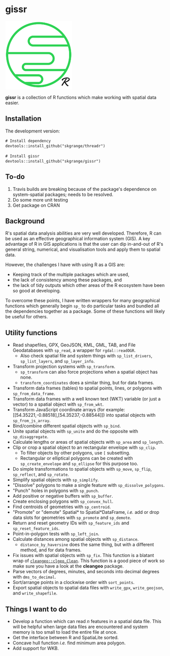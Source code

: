 # **gissr**

![](inst/extdata/images/icon_small.png)

**gissr** is a collection of R functions which make working with spatial data easier.

## Installation

The development version: 
```
# Install dependency
devtools::install_github("skgrange/threadr")

# Install gissr
devtools::install_github("skgrange/gissr")
```

## To-do

  1. Travis builds are breaking because of the package's dependence on system-spatial packages; needs to be resolved. 
  2. Do some more unit testing
  3. Get package on CRAN

## Background

R's spatial data analysis abilities are very well developed. Therefore, R can be used as an effective geographical information system (GIS). A key advantage of R in GIS applications is that the user can dip in-and-out of R's general string, numerical, and visualisation tools and apply them to spatial data.

However, the challenges I have with using R as a GIS are:

  - Keeping track of the multiple packages which are used,
  - the lack of consistency among these packages, and
  - the lack of tidy outputs which other areas of the R ecosystem have been so good at developing. 
  
To overcome these points, I have written wrappers for many geographical functions which generally begin `sp_` to do particular tasks and bundled all the dependencies together as a package. Some of these functions will likely be useful for others. 

## Utility functions

  - Read shapefiles, GPX, GeoJSON, KML, GML, TAB, and File Geodatabases with `sp_read`, a wrapper for `rgdal::readOGR`.
    - Also check spatial file and system things with `sp_list_drivers`, `sp_list_layers`, and `sp_layer_info`. 
  - Transform projection systems with `sp_transform`.
    - `sp_transform` can also force projections when a spatial object has none.
    - `transform_coordinates` does a similar thing, but for data frames.
  - Transform data frames (tables) to spatial points, lines, or polygons with `sp_from_data_frame`. 
  - Transform data frames with a well known text (WKT) variable (or just a vector) to a spatial object with `sp_from_wkt`.
  - Transform JavaScript coordinate arrays (for example: [[54.35221,-0.88518],[54.35237,-0.88544]]) into spatial objects with `sp_from_js_array`. 
  - Bind/combine different spatial objects with `sp_bind`. 
  - Unite spatial objects with `sp_unite` and do the opposite with `sp_disaggregate`. 
  - Calculate lengths or areas of spatial objects with `sp_area` and `sp_length`.
  - Clip or crop a spatial object to an rectangular envelope with `sp_clip`. 
    - To filter objects by other polygons, use `[` subsetting. 
    - Rectangular or elliptical polygons can be created with `sp_create_envelope` and `sp_ellipse` for this purpose too. 
  - Do simple transformations to spatial objects with `sp_move`, `sp_flip`, `sp_reflect`, and `sp_rotate`. 
  - Simplify spatial objects with `sp_simplify`.
  - "Dissolve" polygons to make a single feature with `sp_dissolve_polygons`.
  - "Punch" holes in polygons with `sp_punch`. 
  - Add positive or negative buffers with `sp_buffer`.
  - Create enclosing polygons with `sp_convex_hull`.
  - Find centroids of geometries with `sp_centroid`. 
  - "Promote" or "demote" Spatial\* to Spatial\*DataFrame, *i.e.* add or drop data slots for geometries with `sp_promote` and `sp_demote`. 
  - Return and reset geometry IDs with `sp_feature_ids` and `sp_reset_feature_ids`.
  - Point-in-polygon tests with `sp_left_join`.
  - Calculate distances among spatial objects with `sp_distance`.
    - `distance_by_haversine` does the same thing, but with a different method, and for data frames.
  - Fix issues with spatial objects with `sp_fix`. This function is a blatant wrap of [`cleangeo::clgeo_Clean`](https://github.com/eblondel/cleangeo). This function is a good piece of work so make sure you have a look at the **cleangeo** package.
  - Parse vectors of degrees, minutes, and seconds into decimal degrees with `dms_to_decimal`. 
  - Sort/arrange points in a clockwise order with `sort_points`. 
  - Export spatial objects to spatial data files with `write_gpx`, `write_geojson`, and `write_shapefile`. 

## Things I want to do

  - Develop a function which can read *n* features in a spatial data file. This will be helpful when large data files are encountered and system memory is too small to load the entire file at once. 
  - Get the interface between R and SpatiaLite sorted. 
  - Concave hull function *i.e.* find minimum area polygon.  
  - Add support for WKB. 
